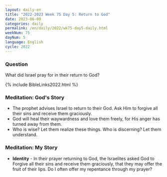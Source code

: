 ```yaml
---
layout: daily-en
title: "2022-2023 Week 75 Day 5: Return to God"
date: 2023-06-09
categories: daily
permalink: /en/daily/2022/wk75-day5-daily.html
weekNum: 75
dayNum: 5
language: English
cycle: 2022
---
```


### Question     
What did Israel pray for in their return to God?

{% include BibleLinks2022.html %} 

### Meditation: God's Story   
+ The prophet advises Israel to return to their God. Ask Him to forgive all their sins and receive them graciously. 
+ God will heal their waywardness and love them freely, for His anger has turned away from them. 
+ Who is wise? Let them realize these things. Who is discerning? Let them understand. 

### Meditation: My Story   
+ **Identity** - In their prayer returning to God, the Israelites asked God to Forgive all their sins and receive them graciously, that they may offer the fruit of their lips. Do I often offer my repentance through my prayer? 
